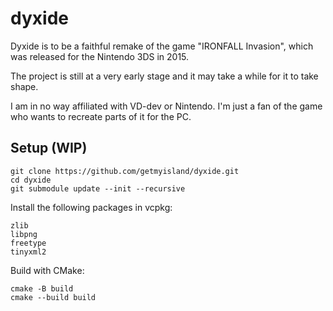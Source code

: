 # dyxide

Dyxide is to be a faithful remake of the game "IRONFALL Invasion", which was released for the Nintendo 3DS in 2015.

The project is still at a very early stage and it may take a while for it to take shape.

I am in no way affiliated with VD-dev or Nintendo. I'm just a fan of the game who wants to recreate parts of it for the PC.

## Setup (WIP)

```
git clone https://github.com/getmyisland/dyxide.git
cd dyxide
git submodule update --init --recursive
```

Install the following packages in vcpkg:

```
zlib
libpng
freetype
tinyxml2
```

Build with CMake:

```
cmake -B build
cmake --build build
```